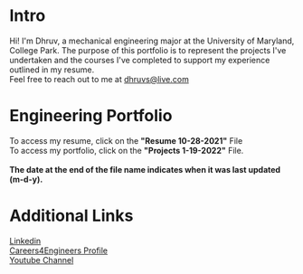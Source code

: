 # Intro
Hi! I'm Dhruv, a mechanical engineering major at the University of Maryland, College Park. The purpose of this portfolio is to represent the projects I've undertaken and the courses I've completed to support my experience outlined in my resume. 
<br>
Feel free to reach out to me at dhruvs@live.com
# Engineering Portfolio
To access my resume, click on the <b>"Resume 10-28-2021"</b> File
<br>
To access my portfolio, click on the <b>"Projects 1-19-2022"</b> File.
<br>
<br>
<b> The date at the end of the file name indicates when it was last updated (m-d-y). </b>
# Additional Links
<a href="https://www.linkedin.com/in/dhruvsrinivasan/">Linkedin</a>
<br>
<a href="https://clark-umd-csm.symplicity.com/profiles/dhruv">Careers4Engineers Profile</a>
<br>
<a href="https://www.youtube.com/channel/UCiiELWg_R42HaXaLk8FlMOw">Youtube Channel</a>
